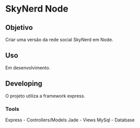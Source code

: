 # SkyNerd Node

## Objetivo

Criar uma versão da rede social SkyNerd em Node.

## Uso

Em desenvolvimento.

## Developing

O projeto utiliza a framework express.

### Tools

Express - Controllers/Models
Jade - Views
MySql - Database